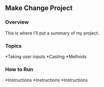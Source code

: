 ## Make Change Project

### Overview
This is where I'll put a summary of my project.

### Topics
*Taking user inputs
*Casting
*Methods

### How to Run
*Instructions
*Instructions
*Instructions
